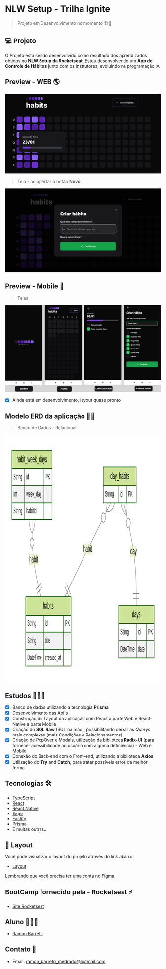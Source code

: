# NLW Setup - Trilha Ignite
>Projeto em Desenvolvimento no momento 🏗🚧
## 💻 Projeto

O Projeto está sendo desenvolvido como resultado dos aprendizados obtidos no <strong>NLW Setup da Rocketseat</strong>. Estou desenvolvendo um <strong>App de Controle de Hábitos</strong> junto com os instrutores, evoluindo na programação ↗.

## Preview - WEB 🌎
<p align="center">
  <img alt="nlw-setup" src=".github/preview-web.PNG">
</p>

>Tela - ao apertar o botão <strong>Novo</strong>
<p align="center">
  <img alt="tela-novo" src=".github/previewpop-web.PNG">
</p>


## Preview - Mobile 📱

> Telas

<p align="center">
  <img alt="mobile-preview" src=".github/previewMobile.PNG">
</p>


- [x] Ainda está em desenvolvimento, layout quase pronto

## Modelo ERD da aplicação 🏦🎲
> Banco de Dados - Relacional

<img alt="Diagrama ERD" src=".github/ERD.svg" height="800px"/>

## Estudos 👨🏽‍💻

- [x] Banco de dados utilizando a tecnologia <strong>Prisma</strong>
- [x] Desenvolvimento das Api's
- [x] Construção do Layout da aplicação com React a parte Web e React-Native a parte Mobile
- [x] Criação do <strong>SQL Raw</strong> (SQL na mão), possibilitando deixar as <em>Querys</em> mais complexas (mais Condições e Relacionamentos)
- [x] Criação de PopOver e Modais, utilização da biblioteca <strong>Radix-UI</strong> (para fornecer acessibilidade ao usuário com alguma deficiência) - Web e Mobile
- [x] Conexão do Back-end com o Front-end, utilizando a biblioteca <strong>Axios</strong>
- [x] Utilização do <strong>Try</strong> and <strong>Catch</strong>, para tratar possíveis erros da melhor forma.

## Tecnologias 🛠

- [TypeScript](https://www.typescriptlang.org/)
- [React](https://reactjs.org/)
- [React Native](https://reactnative.dev/)
- [Expo](https://expo.dev/)
- [Fastify](https://www.fastify.io/)
- [Prisma](https://www.prisma.io/)
- E muitas outras…

## 🔖 Layout

Você pode visualizar o layout do projeto através do link abaixo:

- [Layout](https://www.figma.com/file/7hzvJpZKKQtGdojjmWESdx/Habits-(i)-(Community)?node-id=6%3A343&t=3tNzqQmebZdu7qlG-0)

Lembrando que você precisa ter uma conta no [Figma](http://figma.com/).

## BootCamp fornecido pela - Rocketseat ⚡
- <a target="_blank" href="https://www.rocketseat.com.br/">Site Rocketseat</a>

## Aluno 👨🏽‍🎓

- <a target="_blank" href="https://www.linkedin.com/in/ramon-barreto-076191180/">Ramon Barreto</a>

## Contato 📲

- Email: ramon_barreto_medrado@hotmail.com

